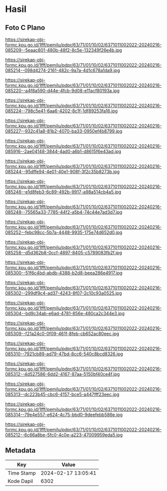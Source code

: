 # Hasil

## Foto C Plano

https://sirekap-obj-formc.kpu.go.id/1fff/pemilu/pdpr/63/71/01/10/02/6371011002022-20240216-085209--5eaac801-480b-48f2-8c5e-132349f26e4b.jpg

https://sirekap-obj-formc.kpu.go.id/1fff/pemilu/pdpr/63/71/01/10/02/6371011002022-20240216-085214--098d4274-2161-482c-9a7a-4d1c678a1da9.jpg

https://sirekap-obj-formc.kpu.go.id/1fff/pemilu/pdpr/63/71/01/10/02/6371011002022-20240216-085220--a4f8a590-d44e-4fcb-9d08-e11acf80193a.jpg

https://sirekap-obj-formc.kpu.go.id/1fff/pemilu/pdpr/63/71/01/10/02/6371011002022-20240216-085224--798c5e41-6aa6-4202-8c1f-1df89253fa16.jpg

https://sirekap-obj-formc.kpu.go.id/1fff/pemilu/pdpr/63/71/01/10/02/6371011002022-20240216-085227--932c41a8-81b2-4070-ba33-0950ef4b8799.jpg

https://sirekap-obj-formc.kpu.go.id/1fff/pemilu/pdpr/63/71/01/10/02/6371011002022-20240216-085916--2ae04148-3844-4ad0-a6b1-d8615f6e43ad.jpg

https://sirekap-obj-formc.kpu.go.id/1fff/pemilu/pdpr/63/71/01/10/02/6371011002022-20240216-085244--95dffe94-4e01-40e1-908f-3f2c35b8273b.jpg

https://sirekap-obj-formc.kpu.go.id/1fff/pemilu/pdpr/63/71/01/10/02/6371011002022-20240216-085246--e1d8feb3-6c89-492b-9917-a98a514cb4a5.jpg

https://sirekap-obj-formc.kpu.go.id/1fff/pemilu/pdpr/63/71/01/10/02/6371011002022-20240216-085248--75565a33-7785-44f2-a5b4-74c44e7ad3d7.jpg

https://sirekap-obj-formc.kpu.go.id/1fff/pemilu/pdpr/63/71/01/10/02/6371011002022-20240216-085252--febc98cc-5b7a-4448-9935-175e74d652d0.jpg

https://sirekap-obj-formc.kpu.go.id/1fff/pemilu/pdpr/63/71/01/10/02/6371011002022-20240216-085258--d5d362b8-0ccf-4897-8405-c5789083fb2f.jpg

https://sirekap-obj-formc.kpu.go.id/1fff/pemilu/pdpr/63/71/01/10/02/6371011002022-20240216-085300--51f6c4bd-abdb-4388-b2d8-beea286e4917.jpg

https://sirekap-obj-formc.kpu.go.id/1fff/pemilu/pdpr/63/71/01/10/02/6371011002022-20240216-085302--299df9c4-ad37-4243-8f07-2c10c93a0525.jpg

https://sirekap-obj-formc.kpu.go.id/1fff/pemilu/pdpr/63/71/01/10/02/6371011002022-20240216-085304--bd9c34ab-e6ad-4781-856e-480ca2c344e3.jpg

https://sirekap-obj-formc.kpu.go.id/1fff/pemilu/pdpr/63/71/01/10/02/6371011002022-20240216-085309--f21a24c0-0f09-461f-8feb-cb652ac80eec.jpg

https://sirekap-obj-formc.kpu.go.id/1fff/pemilu/pdpr/63/71/01/10/02/6371011002022-20240216-085310--7921cb89-ad79-47bd-8cc6-540c8bcd8326.jpg

https://sirekap-obj-formc.kpu.go.id/1fff/pemilu/pdpr/63/71/01/10/02/6371011002022-20240216-085312--4d527586-6dd2-4167-87aa-5150bf40ce4f.jpg

https://sirekap-obj-formc.kpu.go.id/1fff/pemilu/pdpr/63/71/01/10/02/6371011002022-20240216-085313--dc223b45-cbc6-4157-bce5-a447fff23eec.jpg

https://sirekap-obj-formc.kpu.go.id/1fff/pemilu/pdpr/63/71/01/10/02/6371011002022-20240216-085314--79e4e557-e624-4c75-bbd0-9deefebb586e.jpg

https://sirekap-obj-formc.kpu.go.id/1fff/pemilu/pdpr/63/71/01/10/02/6371011002022-20240216-085212--6c66a8be-5fc0-4c0e-a223-47009959eda5.jpg


## Metadata

| Key        | Value               |
| ---------- | ------------------- |
| Time Stamp | 2024-02-17 13:05:41 |
| Kode Dapil | 6302                |



